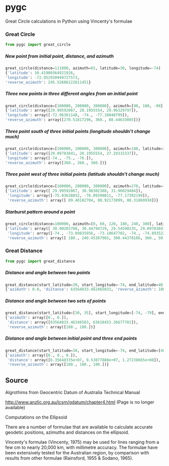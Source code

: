 pygc
====

Great Circle calculations in Python using Vincenty's formulae


### Great Circle
```python
from pygc import great_circle
```

##### New point from initial point, distance, and azimuth
```python
great_circle(distance=111000, azimuth=65, latitude=30, longitude=-74)
{'latitude': 30.41900364921926,
'longitude': -72.952930949727573,
'reverse_azimuth': 245.52686122611451}
```

##### Three new points in three different angles from an initial point
```python
great_circle(distance=[100000, 200000, 300000], azimuth=[90, 180, -90], latitude=30, longitude=-74)
{'latitude': array([29.99592067, 28.1955554, 29.96329797]),
'longitude': array([-72.96361148, -74., -77.10848799]),
'reverse_azimuth': array([270.51817296, 360., 88.44633085])}
```

##### Three point south of three initial points (longitude shouldn't change much)
```python
great_circle(distance=[100000, 200000, 300000], azimuth=180, latitude=30, longitude=[-74, -75, -76])
{'latitude': array([29.09783841, 28.1955554, 27.29315337]),
'longitude': array([-74., -75., -76.]),
'reverse_azimuth': array([360., 360., 360.])}
```

##### Three point west of three initial points (latitude shouldn't change much)
```python
great_circle(distance=[100000, 200000, 300000], azimuth=270, latitude=[30, 31, 32], longitude=-74)
{'latitude': array([ 29.99592067, 30.98302388, 31.96029484]),
 'longitude': array([-75.03638852, -76.09390011, -77.17392199]),
 'reverse_azimuth': array([ 89.48182704, 88.92173899, 88.31869938])}
```


##### Starburst pattern around a point
```python
great_circle(distance=100000, azimuth=[0, 60, 120, 180, 240, 300], latitude=30, longitude=-74)
{'latitude': array([ 30.90203788, 30.44794729, 29.54590235, 29.09783841, 29.54590235, 30.44794729]),
 'longitude': array([-74., -73.09835956, -73.10647702, -74., -74.89352298, -74.90164044]),
 'reverse_azimuth': array([ 180., 240.45387965, 300.44370186, 360., 59.55629814, 119.54612035])}
```


### Great Distance
```python
from pygc import great_distance
```

##### Distance and angle between two points
```python
great_distance(start_latitude=30, start_longitude=-74, end_latitude=40, end_longitude=-74)
{'azimuth': 0.0, 'distance': 63564833.462465033, 'reverse_azimuth': 180.0}
```

##### Distance and angle between two sets of points
```python
great_distance(start_latitude=[30, 35], start_longitude=[-74, -79], end_latitude=[40, 45], end_longitude=[-74, -79])
{'azimuth': array([0., 0.]),
 'distance': array([63564833.46246503, 63618453.36677702]),
 'reverse_azimuth': array([180., 180.])}
```

##### Distance and angle between initial point and three end points
```python
great_distance(start_latitude=30, start_longitude=-74, end_latitude=[40, 45, 50], end_longitude=[-74, -74, -74])
{'azimuth': array([0., 0., 0.]),
 'distance': array([6.35648335e+07, 9.53877888e+07, 1.27238665e+08]),
 'reverse_azimuth': array([180., 180., 180.])}
```


## Source

Algrothims from Geocentric Datum of Australia Technical Manual

http://www.anzlic.org.au/icsm/gdatum/chapter4.html (Page is no longer
available)

Computations on the Ellipsoid

There are a number of formulae that are available
to calculate accurate geodetic positions,
azimuths and distances on the ellipsoid.

Vincenty's formulae (Vincenty, 1975) may be used
for lines ranging from a few cm to nearly 20,000 km,
with millimetre accuracy.
The formulae have been extensively tested
for the Australian region, by comparison with results
from other formulae (Rainsford, 1955 & Sodano, 1965).

